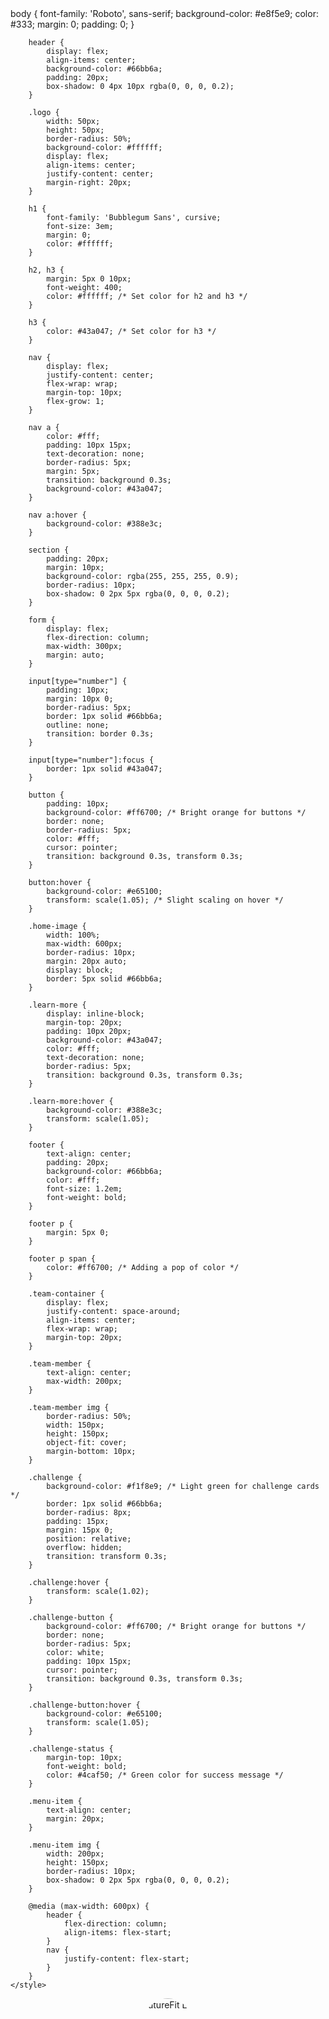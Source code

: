 <!DOCTYPE html>
<html lang="en">
<head>
    <meta name="viewport" content="width=device-width, initial-scale=1.0">
    <meta charset="UTF-8">
        body {
            font-family: 'Roboto', sans-serif;
            background-color: #e8f5e9;
            color: #333;
            margin: 0;
            padding: 0;
        }

        header {
            display: flex;
            align-items: center;
            background-color: #66bb6a;
            padding: 20px;
            box-shadow: 0 4px 10px rgba(0, 0, 0, 0.2);
        }

        .logo {
            width: 50px;
            height: 50px;
            border-radius: 50%;
            background-color: #ffffff;
            display: flex;
            align-items: center;
            justify-content: center;
            margin-right: 20px;
        }

        h1 {
            font-family: 'Bubblegum Sans', cursive;
            font-size: 3em;
            margin: 0;
            color: #ffffff;
        }

        h2, h3 {
            margin: 5px 0 10px;
            font-weight: 400;
            color: #ffffff; /* Set color for h2 and h3 */
        }

        h3 {
            color: #43a047; /* Set color for h3 */
        }

        nav {
            display: flex;
            justify-content: center;
            flex-wrap: wrap;
            margin-top: 10px;
            flex-grow: 1;
        }

        nav a {
            color: #fff;
            padding: 10px 15px;
            text-decoration: none;
            border-radius: 5px;
            margin: 5px;
            transition: background 0.3s;
            background-color: #43a047;
        }

        nav a:hover {
            background-color: #388e3c;
        }

        section {
            padding: 20px;
            margin: 10px;
            background-color: rgba(255, 255, 255, 0.9);
            border-radius: 10px;
            box-shadow: 0 2px 5px rgba(0, 0, 0, 0.2);
        }

        form {
            display: flex;
            flex-direction: column;
            max-width: 300px;
            margin: auto;
        }

        input[type="number"] {
            padding: 10px;
            margin: 10px 0;
            border-radius: 5px;
            border: 1px solid #66bb6a;
            outline: none;
            transition: border 0.3s;
        }

        input[type="number"]:focus {
            border: 1px solid #43a047;
        }

        button {
            padding: 10px;
            background-color: #ff6700; /* Bright orange for buttons */
            border: none;
            border-radius: 5px;
            color: #fff;
            cursor: pointer;
            transition: background 0.3s, transform 0.3s;
        }

        button:hover {
            background-color: #e65100;
            transform: scale(1.05); /* Slight scaling on hover */
        }

        .home-image {
            width: 100%;
            max-width: 600px;
            border-radius: 10px;
            margin: 20px auto;
            display: block;
            border: 5px solid #66bb6a;
        }

        .learn-more {
            display: inline-block;
            margin-top: 20px;
            padding: 10px 20px;
            background-color: #43a047;
            color: #fff;
            text-decoration: none;
            border-radius: 5px;
            transition: background 0.3s, transform 0.3s;
        }

        .learn-more:hover {
            background-color: #388e3c;
            transform: scale(1.05);
        }

        footer {
            text-align: center;
            padding: 20px;
            background-color: #66bb6a;
            color: #fff;
            font-size: 1.2em;
            font-weight: bold;
        }

        footer p {
            margin: 5px 0;
        }

        footer p span {
            color: #ff6700; /* Adding a pop of color */
        }

        .team-container {
            display: flex;
            justify-content: space-around;
            align-items: center;
            flex-wrap: wrap;
            margin-top: 20px;
        }

        .team-member {
            text-align: center;
            max-width: 200px;
        }

        .team-member img {
            border-radius: 50%;
            width: 150px;
            height: 150px;
            object-fit: cover;
            margin-bottom: 10px;
        }

        .challenge {
            background-color: #f1f8e9; /* Light green for challenge cards */
            border: 1px solid #66bb6a;
            border-radius: 8px;
            padding: 15px;
            margin: 15px 0;
            position: relative;
            overflow: hidden;
            transition: transform 0.3s;
        }

        .challenge:hover {
            transform: scale(1.02);
        }

        .challenge-button {
            background-color: #ff6700; /* Bright orange for buttons */
            border: none;
            border-radius: 5px;
            color: white;
            padding: 10px 15px;
            cursor: pointer;
            transition: background 0.3s, transform 0.3s;
        }

        .challenge-button:hover {
            background-color: #e65100;
            transform: scale(1.05);
        }

        .challenge-status {
            margin-top: 10px;
            font-weight: bold;
            color: #4caf50; /* Green color for success message */
        }

        .menu-item {
            text-align: center;
            margin: 20px;
        }

        .menu-item img {
            width: 200px;
            height: 150px;
            border-radius: 10px;
            box-shadow: 0 2px 5px rgba(0, 0, 0, 0.2);
        }

        @media (max-width: 600px) {
            header {
                flex-direction: column;
                align-items: flex-start;
            }
            nav {
                justify-content: flex-start;
            }
        }
    </style>
</head>
<body>
    <header>
        <div class="logo">
            <img src="[C:\UNESA\futurefit\logo futurefit.jpg](https://github.com/marsaazrani/futurefit/blob/main/logo%20futurefit.jpg?raw=true)" alt="FutureFit Logo" style="width: 100%; height: 100%; border-radius: 50%;">
        </div>
        <div>
            <h1>FutureFit</h1>
            <h2>Your Health and Fitness Hub</h2>
        </div>
        <nav>
            <a href="#home">Home</a>
            <a href="#about">About Us</a>
            <a href="#bmi">BMI Calculator</a>
            <a href="#challenge">Daily Challenge</a>
            <a href="#menu">Healthy Menu</a>
            <a href="#articles">Health Articles</a>
        </nav>
    </header>
    
    <section id="home">
        <h2 style="color: #43a047;">Welcome to FutureFit!</h2> <!-- Solid green for heading -->
        <p class="welcome-message" style="color: #333;">Discover ways to maintain your health and fitness in a fun and engaging way.</p>
        <p style="color: #333;">
            Maintaining a healthy body is essential for a fulfilling life. Regular physical activity, balanced nutrition, and proper hydration are key components to keeping your body in shape. Exercise not only improves your physical appearance but also boosts your mood, increases energy levels, and enhances overall well-being.
        </p>
        <p style="color: #333;">
            Moreover, a well-balanced diet fuels your body and mind, providing the nutrients needed for optimal performance in daily activities. Consuming a variety of fruits, vegetables, whole grains, and lean proteins can significantly impact your overall health. It’s important to remember that your body is your most valuable asset, and taking care of it should be a priority.
        </p>
        <p style="color: #333;">
            By adopting healthy habits, you can prevent illnesses, improve your concentration, and achieve your goals, whether in academics or sports. A strong and healthy body leads to a healthy mind, enabling you to tackle challenges more effectively and with greater confidence.
        </p>
        <img src="https://blog-edutore-partner.s3.ap-southeast-1.amazonaws.com/wp-content/uploads/2021/03/01110106/Jurusan-Kesehatan-Masyarakat-01-626x430-1.png" alt="Healthy Lifestyle" class="home-image">
        <p style="color: #333;">Join us on this journey to fitness and well-being, where every small step you take towards a healthier lifestyle counts!</p>
        <a href="#about" class="learn-more">Learn More</a>
    </section>
    
    <section id="about">
        <h2 style="color: #43a047;">About Us</h2>
        <p>We are a health education platform committed to helping you live a healthier, more active, and happier lifestyle. Here, we believe that health is the foundation of a quality life, and we are here to support your journey towards optimal well-being.</p>
        <p>We provide a variety of articles, and infographics that discuss the importance of exercise, movement recommendations, exercise challenges, as well as nutrition tips and calorie counting. From the benefits of exercise to healthy diet guidelines, we are here to help you understand and apply this knowledge in your daily life. Each piece of content is designed for different fitness levels, so everyone can get involved and reap the benefits.</p>
        <p>We are committed to constantly updating our content with the latest and most reliable information. Our team of health experts, fitness trainers and nutritionists are ready to give you the best guidance. We invite you to join our community and start your journey towards a healthier and happier life. Thank you for visiting FutureFit. Let's move towards a healthier and happier life together!</p>
        <div class="team-container">
            <div class="team-member">
                <img src="C:\UNESA\futurefit\marsa foto.jpg" alt="Team Member 1">
                <h3>Marsa Azrani</h3>
                <p>Health Coach</p>
            </div>
            <div class="team-member">
                <img src="C:\UNESA\futurefit\rena foto.jpg" alt="Team Member 2">
                <h3>Renasabylla Putri</h3>
                <p>Nutritionist</p>
            </div>
            <div class="team-member">
                <img src="C:\UNESA\futurefit\sasi foto.jpg" alt="Team Member 3">
                <h3>Ni Luh Kadek Tri Sasi</h3>
                <p>Fitness Trainer</p>
            </div>
        </div>
    </section>

    <section id="bmi">
        <h2 style="color: #43a047;">BMI Calculator</h2>
        <form id="bmiForm" onsubmit="return calculateBMI(event);">
            <label for="weight">Weight (kg):</label>
            <input type="number" id="weight" required>
            <label for="height">Height (cm):</label>
            <input type="number" id="height" required>
            <button type="submit">Calculate BMI</button>
        </form>
        <p id="bmiResult" style="font-size: 1.5em; text-align: center;"></p>
        <p style="text-align: center;">
            <strong>Categories are defined as:</strong><br>
            Underweight: BMI < 18.5<br>
            Normal weight: 18.5 ≤ BMI < 24.9<br>
            Overweight: 25 ≤ BMI < 29.9<br>
            Obesity: BMI ≥ 30
        </p>
    </section>

    <section id="challenge">
        <h2 style="color: #43a047;">Daily Challenge</h2>
        
        <div class="challenge">
            <h3>Challenge 1: Reduce Sugar Intake</h3>
            <p>Your goal for this challenge is to reduce your sugar intake to below 25 grams per day. This means cutting back on sugary snacks, drinks, and desserts.</p>
            <p><strong>Tips:</strong></p>
            <ul>
                <li>Read nutrition labels to check for added sugars.</li>
                <li>Opt for natural sweeteners like honey or maple syrup in moderation.</li>
                <li>Replace sugary drinks with water or herbal tea.</li>
                <li>Snack on fruits instead of candy or cookies.</li>
            </ul>
            <p><strong>Benefits:</strong> Reducing sugar can help prevent weight gain, decrease the risk of chronic diseases, and improve your overall energy levels.</p>
            <button class="challenge-button" onclick="completeChallenge(1)">Complete Challenge</button>
            <p class="challenge-status" id="status-1"></p>
        </div>
        
        <div class="challenge">
            <h3>Challenge 2: Walk 3,000 Steps</h3>
            <p>This challenge encourages you to walk at least 3,000 steps each day. Use a pedometer or a smartphone app to keep track of your progress.</p>
            <p><strong>Tips:</strong></p>
            <ul>
                <li>Take the stairs instead of the elevator.</li>
                <li>Park further away from your destination.</li>
                <li>Incorporate short walks into your breaks during school or work.</li>
                <li>Join friends or family for a walking challenge to make it more fun!</li>
            </ul>
            <p><strong>Benefits:</strong> Walking can help improve your cardiovascular health, boost your mood, and enhance your fitness levels.</p>
            <button class="challenge-button" onclick="completeChallenge(2)">Complete Challenge</button>
            <p class="challenge-status" id="status-2"></p>
        </div>
        
        <div class="challenge">
            <h3>Challenge 3: Sleep Before 10 PM</h3>
            <p>Your goal is to get to bed before 10 PM. Good sleep is essential for recovery and overall health.</p>
            <p><strong>Tips:</strong></p>
            <ul>
                <li>Create a relaxing bedtime routine.</li>
                <li>Avoid screens at least an hour before bed.</li>
                <li>Keep the room dark, cool, and quiet.</li>
                <li>Limit caffeine intake in the afternoon and evening.</li>
            </ul>
            <p><strong>Benefits:</strong> Quality sleep can enhance memory, boost your immune system, and lower stress levels.</p>
            <button class="challenge-button" onclick="completeChallenge(3)">Complete Challenge</button>
            <p class="challenge-status" id="status-3"></p>
        </div>
    </section>

    <section id="menu">
        <h2 style="color: #43a047;">Healthy Menu</h2>
        <p>Explore our curated healthy menu options that promote balanced nutrition and delicious meals.</p>
        
        <div class="menu-item">
            <a href="https://cookpad.com/id/resep/24150429-papaya-miyo-milk-yogurt-juice-healthy-breakfast?ref=search&search_term=menu+masakan+sehat" target="_blank">
                <img src="https://img-global.cpcdn.com/recipes/b228c68d2f496d75/680x482cq70/papaya-miyo-milk-yogurt-juice-healthy-breakfast-foto-resep-utama.webp" alt="Oatmeal">
            </a>
            <h3>Papaya milk Yogurt </h3>
        </div>
        
        <div class="menu-item">
            <a href="https://cookpad.com/id/resep/24038786-ayam-sambal-matah-healthy?ref=search&search_term=menu+masakan+sehat" target="_blank">
                <img src="https://img-global.cpcdn.com/recipes/09c4f046967900f4/680x482cq70/ayam-sambal-matah-healthy-foto-resep-utama.webp" alt="Quinoa Salad">
            </a>
            <h3>Ayam Sambal Matah rendah Kalori</h3>
        </div>
        
        <div class="menu-item">
            <a href="https://cookpad.com/id/resep/24032312-minuman-pir-gojiberry-sehat?ref=search&search_term=menu+masakan+sehat" target="_blank">
                <img src="https://img-global.cpcdn.com/recipes/da20c69d3459234e/680x482cq70/minuman-pir-gojiberry-sehat-foto-resep-utama.webp" alt="Grilled Chicken">
            </a>
            <h3>Gojiberry Sehat</h3>
        </div>
        
        <div style="text-align: center; margin-top: 20px;">
            <a href="https://cookpad.com/id/cari/menu%20masakan%20sehat" class="learn-more" target="_blank">See More</a>
        </div>
    </section>    

    <section id="articles">
        <h2 style="color: #43a047;">Health Articles</h2>
        <p>Discover our collection of informative articles that cover various health and wellness topics.</p>
        
        <!-- Article 1 -->
        <div class="menu-item">
            <a href="https://kemkes.go.id/id/aksi-bergizi--gerakan-sehat-untuk-remaja-masa-kini" target="_blank">
                <img src="https://kemkes.go.id/app_asset/image_content/1665372457634391293d54a0.24601924.jpg" alt="Aksi Bergizi - Gerakan Sehat untuk Remaja Masa Kini">
            </a>
            <h3>Aksi Bergizi - Gerakan Sehat untuk Remaja Masa Kini</h3>
        </div>
        
        <!-- Article 2 -->
        <div class="menu-item">
            <a href="https://kemkes.go.id/id/gizi-saat-remaja-tentukan-kualitas-keturunan" target="_blank">
                <img src="http://sehatnegeriku.kemkes.go.id/wp-content/uploads/2020/01/WhatsApp-Image-2020-01-24-at-11.57.42.jpeg">
            </a>
            <h3>Gizi Saat Remaja Tentukan Kualitas Keturunan</h3>
        </div>
        
        <!-- Article 3 -->
        <div class="menu-item">
            <a href="https://kemkes.go.id/id/pesan-untuk-remaja-putri-indonesia-cantik-itu-sehat-bukan-kurus" target="_blank">
                <img src="http://sehatnegeriku.kemkes.go.id/wp-content/uploads/2018/11/IMG_20181123_091433.jpg" alt="Pesan untuk Remaja Putri: Cantik Itu Sehat, Bukan Kurus">
            </a>
            <h3>Pesan untuk Remaja Putri: Cantik Itu Sehat, Bukan Kurus</h3>
        </div>
        
        <!-- Button to see more articles -->
        <div style="text-align: center; margin-top: 20px;">
            <a href="https://kemkes.go.id/id/category/artikel-kesehatan" class="learn-more" target="_blank">See More</a>
        </div>
    </section>    

    <footer>
        <p>&copy; 2024 FutureFit. All rights reserved.</p>
        <p>Contact us: <span>info@futurefit.com</span></p>
    </footer>

    <script>
        function calculateBMI(event) {
            event.preventDefault();
            const weight = parseFloat(document.getElementById("weight").value);
            const height = parseFloat(document.getElementById("height").value) / 100; // Convert height to meters
            const bmi = (weight / (height * height)).toFixed(2);
            const resultElement = document.getElementById("bmiResult");
            resultElement.innerHTML = `Your BMI is: <strong>${bmi}</strong>`;

            // Determine BMI category
            let category;
            if (bmi < 18.5) {
                category = "Underweight";
            } else if (bmi < 24.9) {
                category = "Normal weight";
            } else if (bmi < 29.9) {
                category = "Overweight";
            } else {
                category = "Obesity";
            }
            resultElement.innerHTML += `<br>Category: <strong>${category}</strong>`;
        }

        function completeChallenge(challengeNumber) {
            const statusElement = document.getElementById(`status-${challengeNumber}`);
            statusElement.innerHTML = "Challenge Completed! Keep up the great work!";
        }
    </script>
</body>
</html>
